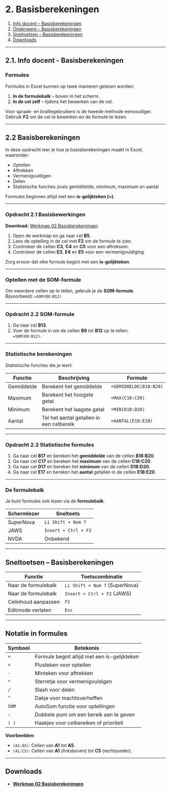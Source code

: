 # 2. Basisberekeningen

1. [Info docent – Basisberekeningen](#info-docent-02-basisberekeningen)  
2. [Onderwerp – Basisberekeningen](#onderwerp-02-basisberekeningen)  
3. [Sneltoetsen – Basisberekeningen](#sneltoetsen-basisberekeningen)  
4. [Downloads](#downloads)  

---

## 2.1. Info docent - Basisberekeningen

### Formules

Formules in Excel kunnen op twee manieren gelezen worden:

1. **In de formulebalk** – boven in het scherm.  
2. **In de cel zelf** – tijdens het bewerken van de cel.

Voor spraak- en braillegebruikers is de tweede methode eenvoudiger. Gebruik **F2** om de cel te bewerken en de formule te lezen.

---

## 2.2 Basisberekeningen

In deze opdracht leer je hoe je basisberekeningen maakt in Excel, waaronder:

- Optellen  
- Aftrekken  
- Vermenigvuldigen  
- Delen  
- Statistische functies zoals gemiddelde, minimum, maximum en aantal

Formules beginnen altijd met een **is-gelijkteken (=)**.

---

### Opdracht 2.1 Basisbewerkingen

**Download:** [Werkmap 02 Basisberekeningen](https://www.eduvip.nl/cms/files/Werkmap-02-basisberekeningen.xlsx)

1. Open de werkmap en ga naar cel **B5**.  
2. Lees de optelling in de cel met **F2** om de formule te zien.  
3. Controleer de cellen **C3**, **C4** en **C5** voor een aftreksom.  
4. Controleer de cellen **E3**, **E4** en **E5** voor een vermenigvuldiging.

Zorg ervoor dat elke formule begint met een **is-gelijkteken**.

---

### Optellen met de SOM-formule

Om meerdere cellen op te tellen, gebruik je de **SOM-formule**.  
Bijvoorbeeld: `=SOM(B9:B12)`

---

### Opdracht 2.2 SOM-formule

1. Ga naar cel **B13**.  
2. Voer de formule in om de cellen **B9** tot **B12** op te tellen:  
   `=SOM(B9:B12)`.

---

### Statistische berekeningen

Statistische functies die je leert:

| Functie    | Beschrijving                             | Formule                 |
|------------|-----------------------------------------|-------------------------|
| Gemiddelde | Berekent het gemiddelde                 | `=GEMIDDELDE(B18:B20)`   |
| Maximum    | Berekent het hoogste getal              | `=MAX(C18:C20)`          |
| Minimum    | Berekent het laagste getal              | `=MIN(D18:D20)`          |
| Aantal     | Tel het aantal getallen in een celbereik | `=AANTAL(E18:E20)`       |

---

### Opdracht 2.3 Statistische formules

1. Ga naar cel **B17** en bereken het **gemiddelde** van de cellen **B18:B20**.  
2. Ga naar cel **C17** en bereken het **maximum** van de cellen **C18:C20**.  
3. Ga naar cel **D17** en bereken het **minimum** van de cellen **D18:D20**.  
4. Ga naar cel **E17** en bereken het **aantal** getallen in de cellen **E18:E20**.  

<!--5. 
Bepaal in **F21** het aantal cellen met een getal in het gebied **B18:E20**.
-->

---

### De formulebalk

Je kunt formules ook lezen via de **formulebalk**.

| Schermlezer | Sneltoets            |
|-------------|----------------------|
| SuperNova   | `Li Shift + Num 7`   |
| JAWS        | `Insert + Ctrl + F2` |
| NVDA        | Onbekend             |

---

## Sneltoetsen – Basisberekeningen

| Functie                 | Toetscombinatie      |
|-------------------------|----------------------|
| Naar de formulebalk     | `Li Shift + Num 7` (SuperNova) |
| Naar de formulebalk     | `Insert + Ctrl + F2` (JAWS)     |
| Celinhoud aanpassen     | `F2`                 |
| Editmode verlaten       | `Esc`                |

---

## Notatie in formules

| Symbool     | Betekenis                                 |
|-------------|-------------------------------------------|
| `=`         | Formule begint altijd met een is-gelijkteken |
| `+`         | Plusteken voor optellen                   |
| `-`         | Minteken voor aftrekken                   |
| `*`         | Sterretje voor vermenigvuldigen           |
| `/`         | Slash voor delen                          |
| `^`         | Dakje voor machtsverheffen                |
| `SOM`       | AutoSom functie voor optellingen          |
| `:`         | Dubbele punt om een bereik aan te geven   |
| `( )`       | Haakjes voor celbereiken of prioriteit    |

**Voorbeelden:**

- `(A1:A5)`: Cellen van **A1** tot **A5**.  
- `(A1:C5)`: Cellen van **A1** (linksboven) tot **C5** (rechtsonder).  

---

## Downloads

- **[Werkmap 02 Basisberekeningen](https://www.eduvip.nl/cms/files/Werkmap-02-basisberekeningen.xlsx)**